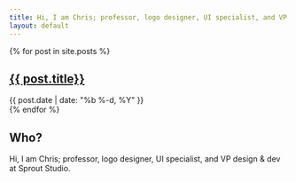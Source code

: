 ```yaml
---
title: Hi, I am Chris; professor, logo designer, UI specialist, and VP design & dev at Sprout Studio.
layout: default
---
```


<blog>
{% for post in site.posts %}
	<article>
		<h2><a href="{{ post.url }}">{{ post.title}}</a></h2>
		<span class="posts-date">{{ post.date | date: "%b %-d, %Y" }}</span>
	</article>
{% endfor %}
</blog>

<aside>
	<h2>Who?</h2>
	<p>Hi, I am Chris; professor, logo designer, UI specialist, and VP design & dev at Sprout Studio.</p>
</aside>
